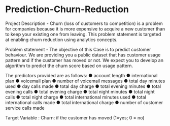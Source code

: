 # Prediction-Churn-Reduction

Project Description - Churn (loss of customers to competition) is a problem for companies because it is more
expensive to acquire a new customer than to keep your existing one from leaving. This
problem statement is targeted at enabling churn reduction using analytics concepts.

Problem statement - The objective of this Case is to predict customer behaviour. We are providing you a public dataset that has customer usage pattern and if the customer has moved or not. We expect you to develop an algorithm to predict the churn score based on usage pattern.

The predictors provided are as follows: ● account length ● international plan ● voicemail plan ● number of voicemail messages ● total day minutes used ● day calls made ● total day charge ● total evening minutes ● total evening calls ● total evening charge ● total night minutes ● total night calls ● total night charge ● total international minutes used ● total international calls made ● total international charge ● number of customer service calls made

Target Variable : Churn: if the customer has moved (1=yes; 0 = no)
